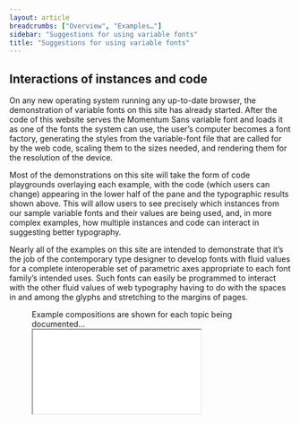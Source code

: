 ```yaml
---
layout: article
breadcrumbs: ["Overview", "Examples…"]
sidebar: "Suggestions for using variable fonts"
title: "Suggestions for using variable fonts"
---
```


## Interactions of instances and code

On any new operating system running any up-to-date browser, the demonstration of variable fonts on this site has already started. After the code of this website serves the Momentum Sans variable font and loads it as one of the fonts the system can use, the user’s computer becomes a font factory, generating the styles from the variable-font file that are called for by the web code, scaling them to the sizes needed, and rendering them for the resolution of the device. 

Most of the demonstrations on this site will take the form of code playgrounds overlaying each example, with the code (which users can change) appearing in the lower half of the pane and the typographic results shown above. This will allow users to see precisely which instances from our sample variable fonts and their values are being used, and, in more complex examples, how multiple instances and code can interact in suggesting better typography. 

Nearly all of the examples on this site are intended to demonstrate that it’s the job of the contemporary type designer to develop fonts with fluid values for a complete interoperable set of parametric axes appropriate to each font family’s intended uses. Such fonts can easily be programmed to interact with the other fluid values of web typography having to do with the spaces in and among the glyphs and stretching to the margins of pages. 

<style>
    iframe.mini-me {
        background: white;
        position: absolute;
        transform-origin: top left;
    }
</style>

<div class='example'>
    <figure>
        <figcaption>Example compositions are shown for each topic being documented…</figcaption>
        <iframe class='mini-me' src="{{site.baseurl}}/examples/scripts/multiscript-alignment"></iframe>
    </figure>
</div>

<script>
(function() {
    document.querySelectorAll('iframe.mini-me').forEach(function(iframe) {
        var fullsize = document.documentElement.clientWidth;
        var finalsize = iframe.parentNode.contentWidth();
        var scale = finalsize/fullsize;
        iframe.style.width = fullsize + 'px';
        iframe.style.height = document.documentElement.clientHeight + 'px';
        iframe.style.transform = 'scale(' + scale + ')';
        
        var spacer = document.createElement('div');
        spacer.style.height = (document.documentElement.clientHeight * scale) + 'px';
        
        iframe.parentNode.appendChild(spacer);
    });
})();
</script>